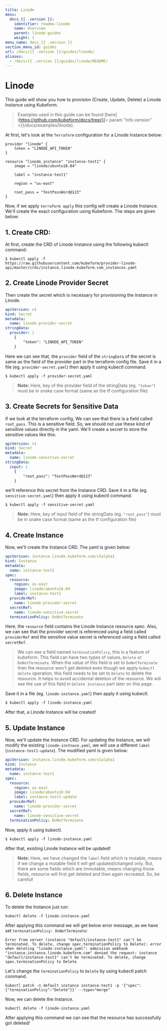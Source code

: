 ```yaml
---
title: Linode
menu:
  docs_{{ .version }}:
    identifier: readme-linode
    name: Overview
    parent: linode-guides
    weight: 1
menu_name: docs_{{ .version }}
section_menu_id: guides
url: /docs/{{ .version }}/guides/linode/
aliases:
  - /docs/{{ .version }}/guides/linode/README/
---
```


# Linode

This guide will show you how to provision (Create, Update, Delete) a Linode Instance using Kubeform.

> Examples used in this guide can be found [here](https://github.com/kubeform/docs/tree/{{< param "info.version" >}}/docs/examples/linode).

At first, let's look at the `Terraform` configuration for a Linode Instance below:

```
provider "linode" {
    token = "LINODE_API_TOKEN"
}

resource "linode_instance" "instance-test1" {
    image = "linode/ubuntu18.04"

    label = "instance-test1"

    region = "us-east"

    root_pass = "TestPassWord@123"
}
```

Now, if we apply `terraform apply` this config will create a Linode Instance. We'll create the exact configuration using Kubeform. The steps are given below:

## 1. Create CRD:

At first, create the CRD of Linode Instance using the following kubectl command:

```console
$ kubectl apply -f https://raw.githubusercontent.com/kubeform/provider-linode-api/master/crds/instance.linode.kubeform.com_instances.yaml
```

## 2. Create Linode Provider Secret

Then create the secret which is necessary for provisioning the Instance in Linode.

```yaml
apiVersion: v1
kind: Secret
metadata:
  name: linode-provider-secret
stringData:
  provider: |
    {
        "token": "LINODE_API_TOKEN"
    }

```

Here we can see that, the `provider` field of the `stringData` of the secret is same as the field of the provider part in the terraform config file. Save it in a file (eg. `provider-secret.yaml`) then apply it using kubectl command.

```console
$ kubectl apply -f provider-secret.yaml
```

> **Note:** Here, key of the provider field of the stringData (eg. `"token"`) must be in snake case format (same as the tf configuration file)

## 3. Create Secrets for Sensitive Data

If we look at the terraform config, We can see that there is a field called `root_pass`. This is a sensitive field. So, we should not use these kind of sensitive values directly in the yaml. We'll create a secret to store the sensitive values like this:

```yaml
apiVersion: v1
kind: Secret
metadata:
  name: linode-sensitive-secret
stringData:
  input: |
    {
        "root_pass": "TestPassWord@123"
    }
```

we'll reference this secret from the Instance CRD. Save it in a file (eg. `sensitive-secret.yaml`) then apply it using kubectl command.

```console
$ kubectl apply -f sensitive-secret.yaml
```

> **Note:** Here, key of input field of the stringData (eg. `"root_pass"`) must be in snake case format (same as the tf configuration file)

## 4. Create Instance

Now, we'll create the Instance CRD. The yaml is given below:

```yaml
apiVersion: instance.linode.kubeform.com/v1alpha1
kind: Instance
metadata:
  name: instance-test1
spec:
  resource:
    region: us-east
    image: linode/ubuntu18.04
    label: instance-test1
  providerRef:
    name: linode-provider-secret
  secretRef:
    name: linode-sensitive-secret
  terminationPolicy: DoNotTerminate
```

Here, the `resource` field contains the Linode Instance resource spec. Also, we can see that the provider secret is referenced using a field called `providerRef` and the sensitive value secret is referenced using a field called `secretRef`. 

> We can see a field named `terminationPolicy`, this is a feature of kubeform. This field can have two types of values, `Delete` or `DoNotTerminate`. When the value of this field is set to `DoNotTerminate` then the resource won't get deleted even though we apply `kubectl delete` operation, this field needs to be set to `Delete` to delete the resource. It helps to avoid accidental deletion of the resource. We will see the use of this field in `Delete Instance` part later on this page. 

Save it in a file (eg. `linode-instance.yaml`) then apply it using kubectl.

```console
$ kubectl apply -f linode-instance.yaml
```

After that, a Linode Instance will be created!

## 5. Update Instance

Now, we'll update the Instance CRD. For updating the Instance, we will modify the existing `linode-instnace.yaml`, we will use a different `label` (`instance-test1-update`). The modified yaml is given below:

```yaml
apiVersion: instance.linode.kubeform.com/v1alpha1
kind: Instance
metadata:
  name: instance-test1
spec:
  resource:
    region: us-east
    image: linode/ubuntu18.04
    label: instance-test1-update
  providerRef:
    name: linode-provider-secret
  secretRef:
    name: linode-sensitive-secret
  terminationPolicy: DoNotTerminate
```

Now, apply it using kubectl.

```console
$ kubectl apply -f linode-instance.yaml
```

After that, existing Linode Instance will be updated!

> **Note:** Here, we have changed the `label` field which is mutable, means if we change a mutable field it will get updated/changed only. But, there are some fields which are immutable, means changing those fields, resource will first get deleted and then again recreated. So, be careful!


## 6. Delete Instance

To delete the Instance just run:

```console
kubectl delete -f linode-instance.yaml
```

After applying this command we will get below error message, as we have set `terminationPolicy: DoNotTerminate`:

```text
Error from server (instance "default/instance-test1" can't be terminated. To delete, change spec.terminationPolicy to Delete): error when deleting "linode-instance.yaml": admission webhook "instance.instance.linode.kubeform.com" denied the request: instance "default/instance-test1" can't be terminated. To delete, change spec.terminationPolicy to Delete
```

Let's change the `terminationPolicy` to `Delete` by using kubectl patch command.

```console
kubectl patch -n default instance instance-test1 -p '{"spec":{"terminationPolicy":"Delete"}}' --type="merge"
```

Now, we can delete the Instance.

```console
kubectl delete -f linode-instance.yaml
```

After applying this command we can see that the resource has successfully got deleted!
